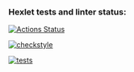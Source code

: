 ### Hexlet tests and linter status:
[![Actions Status](https://github.com/nekedio/java-project-lvl2/workflows/hexlet-check/badge.svg)](https://github.com/nekedio/java-project-lvl2/actions)

[![checkstyle](https://github.com/nekedio/java-project-lvl2/actions/workflows/checkstyle.yml/badge.svg)](https://github.com/nekedio/java-project-lvl2/actions/workflows/checkstyle.yml)

[![tests](https://github.com/nekedio/java-project-lvl2/actions/workflows/tests.yml/badge.svg)](https://github.com/nekedio/java-project-lvl2/actions/workflows/tests.yml)
